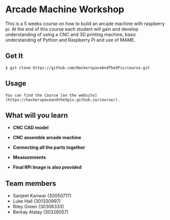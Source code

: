 # Arcade Machine Workshop #

This is a 5 weeks course on how to build an arcade machine with raspberry pi. At the end of this course each student will gain and develop understanding of using a CNC and 3D printing machine, basic understanding of Python and Raspberry Pi and use of MAME.

## Get It
    $ git clone https://github.com/HackerspaceAndThe5Pis/course.git
## Usage
    You can find the Course [on the website](https://hackerspaceandthe5pis.github.io/course/).
## What will you learn
- **CNC CAD model**

- **CNC assemble arcade machine**

- **Connecting all the parts together**

- **Measurements**

- **Final RPi Image is also provided**

## Team members
- Sanjeet Kanwar (30050717)
- Luke Hall (301330997)
- Riley Green (30306333)
- Berkay Atalay (30328057)
